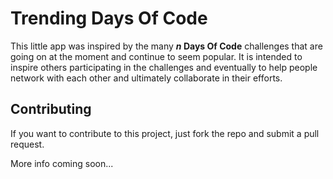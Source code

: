 # Trending Days Of Code

This little app was inspired by the many **_n_ Days Of Code** challenges that are going on at the moment and continue to seem popular. It is intended to inspire others participating in the challenges and eventually to help people network with each other and ultimately collaborate in their efforts.


## Contributing

If you want to contribute to this project, just fork the repo and submit a pull request.

More info coming soon...
